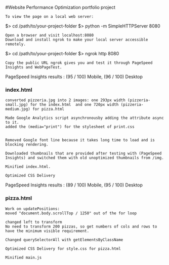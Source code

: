 #Website Performance Optimization portfolio project

    To view the page on a local web server:

$> cd /path/to/your-project-folder
$> python -m SimpleHTTPServer 8080

    Open a browser and visit localhost:8080
    Download and install ngrok to make your local server accessible remotely.

$> cd /path/to/your-project-folder
$> ngrok http 8080

    Copy the public URL ngrok gives you and test it through PageSpeed Insights and WebPageTest.


PageSpeed Insights results : (95 / 100) Mobile, (96 / 100) Desktop
### index.html

    converted pizzeria.jpg into 2 images: one 293px width (pizzeria-small.jpg) for the index.html  and one 720px width (pizzeria-medium.jpg) for pizza.html

    Made Google Analytics script asynchronousby adding the attribute async to it.
    added the (media="print") for the stylesheet of print.css


    Removed Google font line because it takes long time to load and is blocking rendering.

    Downloaded thumbnails that are provided after testing with (PageSpeed Insights) and switched them with old unoptimized thumbnails from /img.

    Minified index.html.

    Optimized CSS Delivery



PageSpeed Insights results : (89 / 100) Mobile, (95 / 100) Desktop

### pizza.html


    Work on updatePositions:
    moved "document.body.scrollTop / 1250" out of the for loop

    changed left to transform
    No need to transform 200 pizzas, so get numbers of cols and rows to have the minimum visible requirement.

    Changed querySelectorAll with getElementsByClassName

    Optimized CSS Delivery for style.css for pizza.html

    Minified main.js

